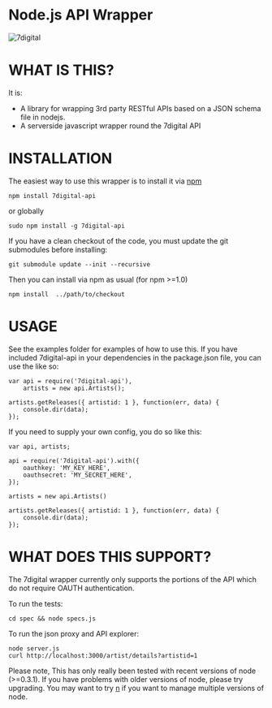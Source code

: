 Node.js API Wrapper
===================

![7digital](http://cdn.7static.com/static/img/logo/7digital-GB.gif)


WHAT IS THIS?
=============

It is:

* A library for wrapping 3rd party RESTful APIs based on a JSON schema file in 
nodejs.
* A serverside javascript wrapper round the 7digital API

INSTALLATION
============

The easiest way to use this wrapper is to install it via [npm](http://npmjs.org/)

    npm install 7digital-api

or globally

    sudo npm install -g 7digital-api 

If you have a clean checkout of the code, you must update the git submodules before installing:

    git submodule update --init --recursive

Then you can install via npm as usual (for npm >=1.0)

    npm install  ../path/to/checkout

USAGE
=====

See the examples folder for examples of how to use this.  If you have included 7digital-api in
your dependencies in the package.json file, you can use the like so:

    var api = require('7digital-api'),
        artists = new api.Artists();
    
    artists.getReleases({ artistid: 1 }, function(err, data) {
        console.dir(data);
    });

If you need to supply your own config, you do so like this:

    var	api, artists;

    api = require('7digital-api').with({
        oauthkey: 'MY_KEY_HERE',
        oauthsecret: 'MY_SECRET_HERE',
    });
    
    artists = new api.Artists()
    
    artists.getReleases({ artistid: 1 }, function(err, data) {
	    console.dir(data);
    });	

WHAT DOES THIS SUPPORT?
=======================

The 7digital wrapper currently only supports the portions of the API which
do not require OAUTH authentication.

To run the tests:

    cd spec && node specs.js

To run the json proxy and API explorer:

    node server.js
    curl http://localhost:3000/artist/details?artistid=1
    
Please note, This has only really been tested with recent versions of node (>=0.3.1).
If you have problems with older versions of node, please try upgrading.  You may want
to try [n](https://github.com/visionmedia/n) if you want to manage multiple versions
of node.

